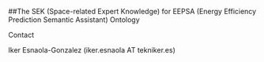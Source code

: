 ##The SEK (Space-related Expert Knowledge) for EEPSA (Energy Efficiency Prediction Semantic Assistant) Ontology

Contact

Iker Esnaola-Gonzalez (iker.esnaola AT tekniker.es)
